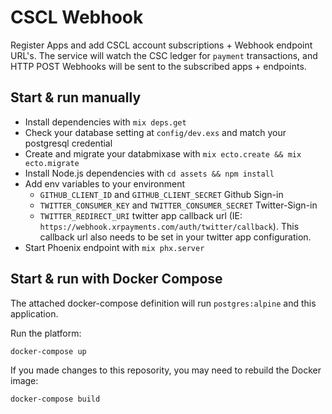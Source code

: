 # CSCL Webhook

Register Apps and add CSCL account subscriptions + Webhook endpoint URL's. The service will watch the CSC ledger for `payment` transactions, and HTTP POST Webhooks will be sent to the subscribed apps + endpoints.

## Start & run manually

  * Install dependencies with `mix deps.get`
  * Check your database setting at `config/dev.exs` and match your postgresql credential
  * Create and migrate your databmixase with `mix ecto.create && mix ecto.migrate`
  * Install Node.js dependencies with `cd assets && npm install`
  * Add env variables to your environment
    * `GITHUB_CLIENT_ID` and  `GITHUB_CLIENT_SECRET` Github Sign-in
    * `TWITTER_CONSUMER_KEY` and  `TWITTER_CONSUMER_SECRET` Twitter-Sign-in
    * `TWITTER_REDIRECT_URI` twitter app callback url (IE: `https://webhook.xrpayments.com/auth/twitter/callback`). This callback url also needs to be set in your twitter app configuration.
  * Start Phoenix endpoint with `mix phx.server`

## Start & run with Docker Compose

The attached docker-compose definition will run `postgres:alpine` and this application.

Run the platform:

```
docker-compose up
```

If you made changes to this reposority, you may need to rebuild the Docker image:

```
docker-compose build
```
